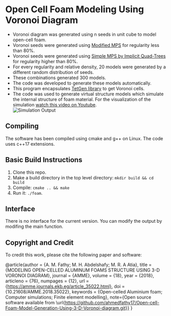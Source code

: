 # Open Cell Foam Modeling Using Voronoi Diagram

- Voronoi diagram was generated using n seeds in unit cube to model open-cell foam.
- Voronoi seeds were generated using [Modified MPS](http://www.cs.sandia.gov/~samitch/papers/cccg-present.pdf) for regularity less than 80%.
- Voronoi seeds were generated using [Simple MPS by Implicit Quad-Trees](https://link.springer.com/chapter/10.1007%2F978-3-662-44900-4_13) for regularity higher than 80%.
- For every regularity and relative density, 20 models were generated by a different random distribution of seeds. 
- These combinations generated 300 models.
- The code was developed to generate these models automatically.
- This program encapsulates [TetGen library](http://wias-berlin.de/software/tetgen/) to get Voronoi cells. 
- The code was used to generate virtual structure models which simulate the internal structure of foam material. For the visualization of the simulation [watch this video on Youtube](https://www.youtube.com/watch?v=NMC2FxQ047E).  
![Simulation Output](https://academy.3ds.com/sites/default/files/Graphical%20abstract_0.jpg)

## Compiling
The software has been compiled using cmake and g++ on Linux. The code uses c++17 extensions.

## Basic Build Instructions

1. Clone this repo.
2. Make a build directory in the top level directory: `mkdir build && cd build`
3. Compile: `cmake .. && make`
4. Run it: `./foam`. 

## Interface
There is no interface for the current version. You can modify the output by modifing the main function.  

## Copyright and Credit
To credit this work, please cite the following paper and software:

@article{author = {A. M. Fathy; M. H. Abdelshafy; M. R. A Atia},
 title = {MODELING OPEN-CELLED ALUMINUM FOAMS STRUCTURE USING 3-D VORONOI DIAGRAM},
 journal = {AMME},
 volume = {18},
 year = {2018},
 articleno = {76},
 numpages = {12},
 url = {https://amme.journals.ekb.eg/article_35022.html},
 doi = {10.21608/AMME.2018.35022},
 keywords = {Open-celled Aluminium foam; Computer simulations; Finite element modelling},
   note={Open source software available from \url{https://github.com/ahmedfathy17/Open-cell-Foam-Model-Generation-Using-3-D-Voronoi-diagram.git}}
} 


